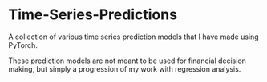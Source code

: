 # Time-Series-Predictions
A collection of various time series prediction models that I have made using PyTorch.

These prediction models are not meant to be used for financial decision making, but simply a progression of my work with regression analysis.
